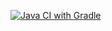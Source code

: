 [![Java CI with Gradle](https://github.com/Testogeo/SelenideCardReg/actions/workflows/gradle.yml/badge.svg)](https://github.com/Testogeo/SelenideCardReg/actions/workflows/gradle.yml)
